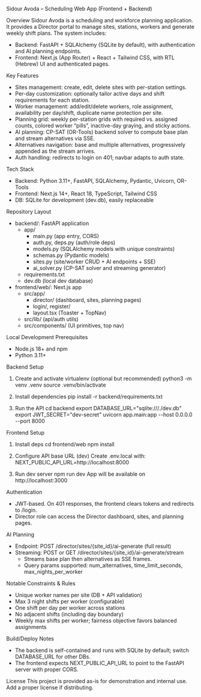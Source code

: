 Sidour Avoda – Scheduling Web App (Frontend + Backend)

Overview
Sidour Avoda is a scheduling and workforce planning application. It provides a Director portal to manage sites, stations, workers and generate weekly shift plans. The system includes:
- Backend: FastAPI + SQLAlchemy (SQLite by default), with authentication and AI planning endpoints.
- Frontend: Next.js (App Router) + React + Tailwind CSS, with RTL (Hebrew) UI and authenticated pages.

Key Features
- Sites management: create, edit, delete sites with per-station settings.
- Per-day customization: optionally tailor active days and shift requirements for each station.
- Worker management: add/edit/delete workers, role assignment, availability per day/shift, duplicate name protection per site.
- Planning grid: weekly per-station grids with required vs. assigned counts, colored worker “pills”, inactive-day graying, and sticky actions.
- AI planning: CP-SAT (OR-Tools) backend solver to compute base plan and stream alternatives via SSE.
- Alternatives navigation: base and multiple alternatives, progressively appended as the stream arrives.
- Auth handling: redirects to login on 401; navbar adapts to auth state.

Tech Stack
- Backend: Python 3.11+, FastAPI, SQLAlchemy, Pydantic, Uvicorn, OR-Tools
- Frontend: Next.js 14+, React 18, TypeScript, Tailwind CSS
- DB: SQLite for development (dev.db), easily replaceable

Repository Layout
- backend/: FastAPI application
  - app/
    - main.py (app entry, CORS)
    - auth.py, deps.py (auth/role deps)
    - models.py (SQLAlchemy models with unique constraints)
    - schemas.py (Pydantic models)
    - sites.py (site/worker CRUD + AI endpoints + SSE)
    - ai_solver.py (CP-SAT solver and streaming generator)
  - requirements.txt
  - dev.db (local dev database)
- frontend/web/: Next.js app
  - src/app/
    - director/ (dashboard, sites, planning pages)
    - login/, register/
    - layout.tsx (Toaster + TopNav)
  - src/lib/ (api/auth utils)
  - src/components/ (UI primitives, top nav)

Local Development
Prerequisites
- Node.js 18+ and npm
- Python 3.11+

Backend Setup
1) Create and activate virtualenv (optional but recommended)
   python3 -m venv .venv
   source .venv/bin/activate

2) Install dependencies
   pip install -r backend/requirements.txt

3) Run the API
   cd backend
   export DATABASE_URL="sqlite:///./dev.db"
   export JWT_SECRET="dev-secret"
   uvicorn app.main:app --host 0.0.0.0 --port 8000

Frontend Setup
1) Install deps
   cd frontend/web
   npm install

2) Configure API base URL (dev)
   Create .env.local with:
   NEXT_PUBLIC_API_URL=http://localhost:8000

3) Run dev server
   npm run dev
   App will be available on http://localhost:3000

Authentication
- JWT-based. On 401 responses, the frontend clears tokens and redirects to /login.
- Director role can access the Director dashboard, sites, and planning pages.

AI Planning
- Endpoint: POST /director/sites/{site_id}/ai-generate (full result)
- Streaming: POST or GET /director/sites/{site_id}/ai-generate/stream
  - Streams base plan then alternatives as SSE frames.
  - Query params supported: num_alternatives, time_limit_seconds, max_nights_per_worker

Notable Constraints & Rules
- Unique worker names per site (DB + API validation)
- Max 3 night shifts per worker (configurable)
- One shift per day per worker across stations
- No adjacent shifts (including day boundary)
- Weekly max shifts per worker; fairness objective favors balanced assignments

Build/Deploy Notes
- The backend is self-contained and runs with SQLite by default; switch DATABASE_URL for other DBs.
- The frontend expects NEXT_PUBLIC_API_URL to point to the FastAPI server with proper CORS.

License
This project is provided as-is for demonstration and internal use. Add a proper license if distributing.


